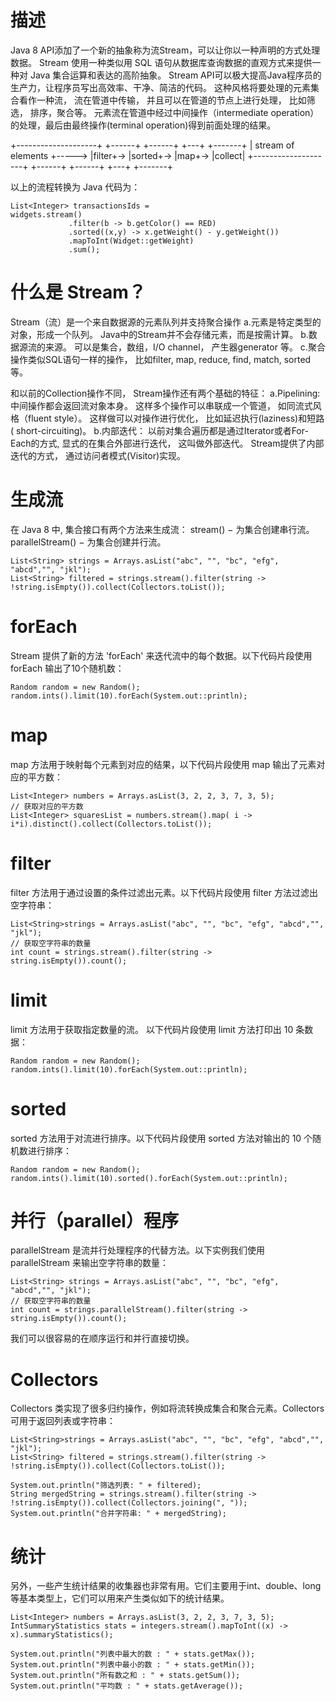 # 描述
Java 8 API添加了一个新的抽象称为流Stream，可以让你以一种声明的方式处理数据。
Stream 使用一种类似用 SQL 语句从数据库查询数据的直观方式来提供一种对 Java 集合运算和表达的高阶抽象。
Stream API可以极大提高Java程序员的生产力，让程序员写出高效率、干净、简洁的代码。
这种风格将要处理的元素集合看作一种流， 流在管道中传输， 并且可以在管道的节点上进行处理， 比如筛选， 排序，聚合等。
元素流在管道中经过中间操作（intermediate operation）的处理，最后由最终操作(terminal operation)得到前面处理的结果。

+--------------------+       +------+   +------+   +---+   +-------+
| stream of elements +-----> |filter+-> |sorted+-> |map+-> |collect|
+--------------------+       +------+   +------+   +---+   +-------+

以上的流程转换为 Java 代码为：
```
List<Integer> transactionsIds = 
widgets.stream()
             .filter(b -> b.getColor() == RED)
             .sorted((x,y) -> x.getWeight() - y.getWeight())
             .mapToInt(Widget::getWeight)
             .sum(); 
```
# 什么是 Stream？
Stream（流）是一个来自数据源的元素队列并支持聚合操作
a.元素是特定类型的对象，形成一个队列。 Java中的Stream并不会存储元素，而是按需计算。
b.数据源流的来源。 可以是集合，数组，I/O channel， 产生器generator 等。
c.聚合操作类似SQL语句一样的操作， 比如filter, map, reduce, find, match, sorted等。

和以前的Collection操作不同， Stream操作还有两个基础的特征：
a.Pipelining: 中间操作都会返回流对象本身。 这样多个操作可以串联成一个管道， 如同流式风格（fluent style）。 
这样做可以对操作进行优化， 比如延迟执行(laziness)和短路( short-circuiting)。
b.内部迭代： 以前对集合遍历都是通过Iterator或者For-Each的方式, 显式的在集合外部进行迭代， 这叫做外部迭代。 
Stream提供了内部迭代的方式， 通过访问者模式(Visitor)实现。


# 生成流
在 Java 8 中, 集合接口有两个方法来生成流：
stream() − 为集合创建串行流。
parallelStream() − 为集合创建并行流。

```
List<String> strings = Arrays.asList("abc", "", "bc", "efg", "abcd","", "jkl");  
List<String> filtered = strings.stream().filter(string -> !string.isEmpty()).collect(Collectors.toList());
```
# forEach
Stream 提供了新的方法 'forEach' 来迭代流中的每个数据。以下代码片段使用 forEach 输出了10个随机数：
```
Random random = new Random();  
random.ints().limit(10).forEach(System.out::println);
```
# map
map 方法用于映射每个元素到对应的结果，以下代码片段使用 map 输出了元素对应的平方数：
```
List<Integer> numbers = Arrays.asList(3, 2, 2, 3, 7, 3, 5);  
// 获取对应的平方数
List<Integer> squaresList = numbers.stream().map( i -> i*i).distinct().collect(Collectors.toList());
```
# filter
filter 方法用于通过设置的条件过滤出元素。以下代码片段使用 filter 方法过滤出空字符串：
```
List<String>strings = Arrays.asList("abc", "", "bc", "efg", "abcd","", "jkl");  
// 获取空字符串的数量
int count = strings.stream().filter(string -> string.isEmpty()).count();
```
# limit
limit 方法用于获取指定数量的流。 以下代码片段使用 limit 方法打印出 10 条数据：
```
Random random = new Random();  
random.ints().limit(10).forEach(System.out::println);
```
# sorted
sorted 方法用于对流进行排序。以下代码片段使用 sorted 方法对输出的 10 个随机数进行排序：
```
Random random = new Random();  
random.ints().limit(10).sorted().forEach(System.out::println);
```
# 并行（parallel）程序
parallelStream 是流并行处理程序的代替方法。以下实例我们使用 parallelStream 来输出空字符串的数量：
```
List<String> strings = Arrays.asList("abc", "", "bc", "efg", "abcd","", "jkl");  
// 获取空字符串的数量
int count = strings.parallelStream().filter(string -> string.isEmpty()).count();
```
我们可以很容易的在顺序运行和并行直接切换。

# Collectors
Collectors 类实现了很多归约操作，例如将流转换成集合和聚合元素。Collectors 可用于返回列表或字符串：
```
List<String>strings = Arrays.asList("abc", "", "bc", "efg", "abcd","", "jkl");  
List<String> filtered = strings.stream().filter(string -> !string.isEmpty()).collect(Collectors.toList());  
 
System.out.println("筛选列表: " + filtered);  
String mergedString = strings.stream().filter(string -> !string.isEmpty()).collect(Collectors.joining(", "));  
System.out.println("合并字符串: " + mergedString);
```
# 统计
另外，一些产生统计结果的收集器也非常有用。它们主要用于int、double、long等基本类型上，它们可以用来产生类似如下的统计结果。

```
List<Integer> numbers = Arrays.asList(3, 2, 2, 3, 7, 3, 5);  
IntSummaryStatistics stats = integers.stream().mapToInt((x) -> x).summaryStatistics();  
 
System.out.println("列表中最大的数 : " + stats.getMax());  
System.out.println("列表中最小的数 : " + stats.getMin());  
System.out.println("所有数之和 : " + stats.getSum());  
System.out.println("平均数 : " + stats.getAverage());  
```